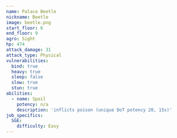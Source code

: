 ```yaml
---
name: Palace Beetle
nickname: Beetle
image: beetle.png
start_floor: 6
end_floor: 9
agro: Sight
hp: 474
attack_damage: 31
attack_type: Physical
vulnerabilities:
  bind: true
  heavy: true
  sleep: false
  slow: true
  stun: true
abilities:
  - name: Spoil
    potency: n/a
    description: 'inflicts poison (unique DoT potency 20, 15s)'
job_specifics:
  SGE:
    difficulty: Easy
---
```

